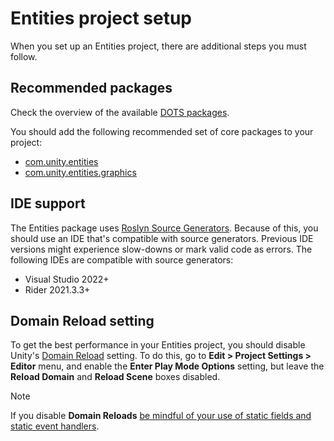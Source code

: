 # Entities project setup

When you set up an Entities project, there are additional steps you must follow.

## Recommended packages

Check the overview of the available [DOTS packages](https://unity.com/dots/packages).

You should add the following recommended set of core packages to your project:

* [com.unity.entities](https://docs.unity3d.com/Packages/com.unity.entities@latest)
* [com.unity.entities.graphics](https://docs.unity3d.com/Packages/com.unity.entities.graphics@latest)

## IDE support
The Entities package uses [Roslyn Source Generators](https://docs.microsoft.com/en-us/dotnet/csharp/roslyn-sdk/source-generators-overview). Because of this, you should use an IDE that's compatible with source generators. Previous IDE versions might experience slow-downs or mark valid code as errors. The following IDEs are compatible with source generators:

* Visual Studio 2022+
* Rider 2021.3.3+

## Domain Reload setting

To get the best performance in your Entities project, you should disable Unity's [Domain Reload](https://docs.unity3d.com/Manual/ConfigurableEnterPlayMode.html) setting. To do this, go to **Edit &gt; Project Settings &gt; Editor** menu, and enable the **Enter Play Mode Options** setting, but leave the **Reload Domain** and **Reload Scene** boxes disabled.

> [!NOTE]
> If you disable **Domain Reloads** [be mindful of your use of static fields and static event handlers](https://docs.unity3d.com/Manual/DomainReloading.html).

